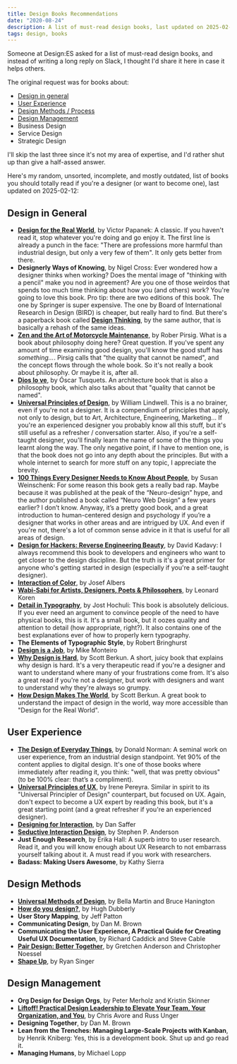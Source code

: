 ```yaml
---
title: Design Books Recommendations
date: "2020-08-24"
description: A list of must-read design books, last updated on 2025-02-12.
tags: design, books
---
```


Someone at Design:ES asked for a list of must-read design books, and instead of writing a long reply on Slack, I thought I'd share it here in case it helps others.

The original request was for books about:

- [Design in general](#design-in-general)
- [User Experience](#user-experience)
- [Design Methods / Process](#design-methods)
- [Design Management](#design-management)
- Business Design
- Service Design
- Strategic Design

I'll skip the last three since it's not my area of expertise, and I'd rather shut up than give a half-assed answer.

Here's my random, unsorted, incomplete, and mostly outdated, list of books you should totally read if you're a designer (or want to become one), last updated on 2025-02-12:

## Design in General

- [**Design for the Real World**](https://amzn.to/4hVs5UI), by Victor Papanek: A classic. If you haven't read it, stop whatever you're doing and go enjoy it. The first line is already a punch in the face: "There are professions more harmful than industrial design, but only a very few of them". It only gets better from there.
- **Designerly Ways of Knowing**, by Nigel Cross: Ever wondered how a designer thinks when working? Does the mental image of "thinking with a pencil" make you nod in agreement? Are you one of those weirdos that spends too much time thinking about how you (and others) work? You're going to love this book. Pro tip: there are two editions of this book. The one by Springer is super expensive. The one by Board of International Research in Design (BIRD) is cheaper, but really hard to find. But there's a paperback book called [**Design Thinking**](https://amzn.to/41dbvKs), by the same author, that is basically a rehash of the same ideas.
- [**Zen and the Art of Motorcycle Maintenance**](https://amzn.to/3WZJ4Nw), by Rober Pirsig. What is a book about philosophy doing here? Great question. If you've spent any amount of time examining good design, you'll know the good stuff has _something..._. Pirsig calls that "the quality that cannot be named", and the concept flows through the whole book. So it's not really a book about philosophy. Or maybe it is, after all.
- [**Dios lo ve**](https://amzn.to/4hU6JXH), by Óscar Tusquets. An architecture book that is also a philosophy book, which also talks about that "quality that cannot be named".
- [**Universal Principles of Design**](https://amzn.to/4jSIJWL), by William Lindwell. This is a no brainer, even if you're not a designer. It is a compendium of principles that apply, not only to design, but to Art, Architecture, Engineering, Marketing... If you're an experienced designer you probably know all this stuff, but it's still useful as a refresher / conversation starter. Also, if you're a self-taught designer, you'll finally learn the name of some of the things you learnt along the way. The only negative point, if I have to mention one, is that the book does not go into any depth about the principles. But with a whole internet to search for more stuff on any topic, I appreciate the brevity.
- [**100 Things Every Designer Needs to Know About People**](https://amzn.to/42Uglh0), by Susan Weinschenk: For some reason this book gets a really bad rap. Maybe because it was published at the peak of the “Neuro-design” hype, and the author published a book called “Neuro Web Design” a few years earlier? I don’t know. Anyway, it’s a pretty good book, and a great introduction to human-centered design and psychology if you’re a designer that works in other areas and are intrigued by UX. And even if you're not, there's a lot of common sense advice in it that is useful for all areas of design.
- [**Design for Hackers: Reverse Engineering Beauty**](https://amzn.to/42StB5G), by David Kadavy: I always recommend this book to developers and engineers who want to get closer to the design discipline. But the truth is it's a great primer for anyone who's getting started in design (especially if you're a self-taught designer).
- [**Interaction of Color**](https://amzn.to/42Ri9XS), by Josef Albers
- [**Wabi-Sabi for Artists, Designers, Poets & Philosophers**](https://amzn.to/3QfXHsb), by Leonard Koren
- [**Detail in Typography**](https://editions-b42.com/en/produit/detail-in-typography/), by Jost Hochuli: This book is absolutely delicious. If you ever need an argument to convince people of the need to have physical books, this is it. It's a small book, but it oozes quality and attention to detail (how appropriate, right?). It also contains one of the best explanations ever of how to properly kern typography.
- **The Elements of Typographic Style**, by Robert Bringhurst
- [**Design is a Job**](https://amzn.to/40UP3UU), by Mike Monteiro
- [**Why Design is Hard**](https://amzn.to/4hBqUda), by Scott Berkun. A short, juicy book that explains why design is hard. It's a very therapeutic read if you're a designer and want to understand where many of your frustrations come from. It's also a great read if you're not a designer, but work with designers and want to understand why they're always so grumpy.
- [**How Design Makes The World**](https://amzn.to/4jTewGZ), by Scott Berkun. A great book to understand the impact of design in the world, way more accessible than "Design for the Real World".

## User Experience

- [**The Design of Everyday Things**](https://amzn.to/4jRQxrD), by Donald Norman: A seminal work on user experience, from an industrial design standpoint. Yet 90% of the content applies to digital design. It's one of those books where immediately after reading it, you think: "well, that was pretty obvious" (to be 100% clear: that’s a compliment).
- [**Universal Principles of UX**](https://amzn.to/4gD5ISW), by Irene Pereyra. Similar in spirit to its "Universal Principler of Design" counterpart, but focused on UX. Again, don't expect to become a UX expert by reading this book, but it's a great starting point (and a great refresher if you're an experienced designer).
- [**Designing for Interaction**](https://amzn.to/4b0BV5u), by Dan Saffer
- [**Seductive Interaction Design**](https://amzn.to/4aZ2F6n), by Stephen P. Anderson
- **Just Enough Research**, by Erika Hall: A superb intro to user research. Read it, and you will know enough about UX Research to not embarrass yourself talking about it. A must read if you work with researchers.
- **Badass: Making Users Awesome**, by Kathy Sierra

## Design Methods

- [**Universal Methods of Design**](https://amzn.to/41d6DF0), by Bella Martin and Bruce Hanington
- [**How do you design?**](http://www.dubberly.com/articles/how-do-you-design.html), by Hugh Dubberly
- **User Story Mapping**, by Jeff Patton
- **Communicating Design**, by Dan M. Brown
- **Communicating the User Experience, A Practical Guide for Creating Useful UX Documentation**, by Richard Caddick and Steve Cable
- [**Pair Design: Better Together**](https://www.oreilly.com/library/view/pair-design/9781492042907/), by Gretchen Anderson and Christopher Noessel
- [**Shape Up**](https://basecamp.com/shapeup), by Ryan Singer

## Design Management

- **Org Design for Design Orgs**, by Peter Merholz and Kristin Skinner
- [**Liftoff! Practical Design Leadership to Elevate Your Team, Your Organization, and You**](https://amzn.to/4aZt185), by Chris Avore and Russ Unger
- **Designing Together**, by Dan M. Brown
- **Lean from the Trenches: Managing Large-Scale Projects with Kanban**, by Henrik Kniberg: Yes, this is a development book. Shut up and go read it.
- **Managing Humans**, by Michael Lopp
